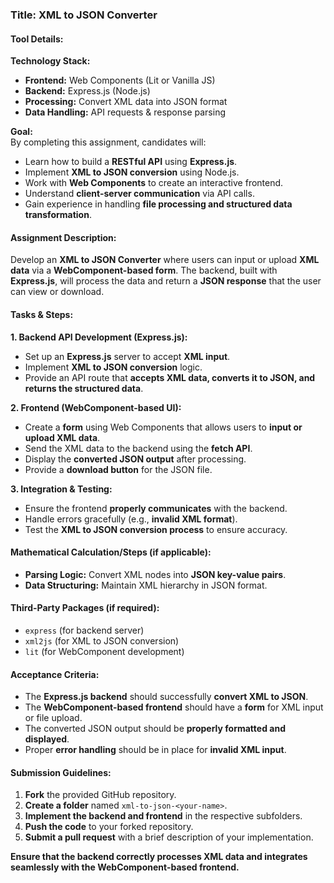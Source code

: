 ### **Title:** XML to JSON Converter  

#### **Tool Details:**  
**Technology Stack:**  
- **Frontend:** Web Components (Lit or Vanilla JS)  
- **Backend:** Express.js (Node.js)  
- **Processing:** Convert XML data into JSON format  
- **Data Handling:** API requests & response parsing  

**Goal:**  
By completing this assignment, candidates will:  
- Learn how to build a **RESTful API** using **Express.js**.  
- Implement **XML to JSON conversion** using Node.js.  
- Work with **Web Components** to create an interactive frontend.  
- Understand **client-server communication** via API calls.  
- Gain experience in handling **file processing and structured data transformation**.  

#### **Assignment Description:**  
Develop an **XML to JSON Converter** where users can input or upload **XML data** via a **WebComponent-based form**. The backend, built with **Express.js**, will process the data and return a **JSON response** that the user can view or download.  

#### **Tasks & Steps:**  

**1. Backend API Development (Express.js):**  
- Set up an **Express.js** server to accept **XML input**.  
- Implement **XML to JSON conversion** logic.  
- Provide an API route that **accepts XML data, converts it to JSON, and returns the structured data**.  

**2. Frontend (WebComponent-based UI):**  
- Create a **form** using Web Components that allows users to **input or upload XML data**.  
- Send the XML data to the backend using the **fetch API**.  
- Display the **converted JSON output** after processing.  
- Provide a **download button** for the JSON file.  

**3. Integration & Testing:**  
- Ensure the frontend **properly communicates** with the backend.  
- Handle errors gracefully (e.g., **invalid XML format**).  
- Test the **XML to JSON conversion process** to ensure accuracy.  

#### **Mathematical Calculation/Steps (if applicable):**  
- **Parsing Logic:** Convert XML nodes into **JSON key-value pairs**.  
- **Data Structuring:** Maintain XML hierarchy in JSON format.  

#### **Third-Party Packages (if required):**  
- `express` (for backend server)  
- `xml2js` (for XML to JSON conversion)  
- `lit` (for WebComponent development)  

#### **Acceptance Criteria:**  
- The **Express.js backend** should successfully **convert XML to JSON**.  
- The **WebComponent-based frontend** should have a **form** for XML input or file upload.  
- The converted JSON output should be **properly formatted and displayed**.  
- Proper **error handling** should be in place for **invalid XML input**.  

#### **Submission Guidelines:**  
1. **Fork** the provided GitHub repository.  
2. **Create a folder** named `xml-to-json-<your-name>`.  
3. **Implement the backend and frontend** in the respective subfolders.  
4. **Push the code** to your forked repository.  
5. **Submit a pull request** with a brief description of your implementation.  

**Ensure that the backend correctly processes XML data and integrates seamlessly with the WebComponent-based frontend.**  
